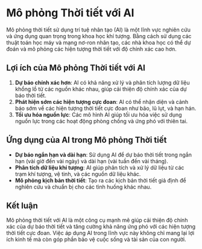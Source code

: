 # Mô phỏng Thời tiết với AI

Mô phỏng thời tiết sử dụng trí tuệ nhân tạo (AI) là một lĩnh vực nghiên cứu và ứng dụng quan trọng trong khoa học khí tượng. Bằng cách sử dụng các thuật toán học máy và mạng nơ-ron nhân tạo, các nhà khoa học có thể dự đoán và mô phỏng các hiện tượng thời tiết với độ chính xác cao hơn.

## Lợi ích của Mô phỏng Thời tiết với AI

1. **Dự báo chính xác hơn**: AI có khả năng xử lý và phân tích lượng dữ liệu khổng lồ từ các nguồn khác nhau, giúp cải thiện độ chính xác của dự báo thời tiết.
2. **Phát hiện sớm các hiện tượng cực đoan**: AI có thể nhận diện và cảnh báo sớm về các hiện tượng thời tiết cực đoan như bão, lũ lụt, và hạn hán.
3. **Tối ưu hóa nguồn lực**: Các mô hình AI giúp tối ưu hóa việc sử dụng nguồn lực trong các hoạt động phòng chống và ứng phó với thiên tai.

## Ứng dụng của AI trong Mô phỏng Thời tiết

- **Dự báo ngắn hạn và dài hạn**: Sử dụng AI để dự báo thời tiết trong ngắn hạn (vài giờ đến vài ngày) và dài hạn (vài tuần đến vài tháng).
- **Phân tích dữ liệu khí tượng**: AI giúp phân tích và xử lý dữ liệu từ các trạm khí tượng, vệ tinh, và các nguồn dữ liệu khác.
- **Mô phỏng kịch bản thời tiết**: Tạo ra các kịch bản thời tiết giả định để nghiên cứu và chuẩn bị cho các tình huống khác nhau.

## Kết luận

Mô phỏng thời tiết với AI là một công cụ mạnh mẽ giúp cải thiện độ chính xác của dự báo thời tiết và tăng cường khả năng ứng phó với các hiện tượng thời tiết cực đoan. Việc áp dụng AI trong lĩnh vực này không chỉ mang lại lợi ích kinh tế mà còn góp phần bảo vệ cuộc sống và tài sản của con người.
